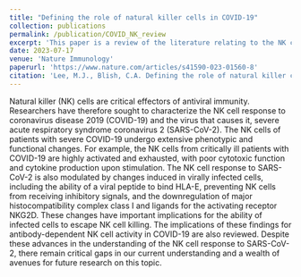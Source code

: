 ```yaml
---
title: "Defining the role of natural killer cells in COVID-19"
collection: publications
permalink: /publication/COVID_NK_review
excerpt: 'This paper is a review of the literature relating to the NK cell response in COVID-19.'
date: 2023-07-17
venue: 'Nature Immunology'
paperurl: 'https://www.nature.com/articles/s41590-023-01560-8'
citation: 'Lee, M.J., Blish, C.A. Defining the role of natural killer cells in COVID-19. Nat Immunol (2023). https://doi.org/10.1038/s41590-023-01560-8'
---
```

Natural killer (NK) cells are critical effectors of antiviral immunity. Researchers have therefore sought to characterize the NK cell response to coronavirus disease 2019 (COVID-19) and the virus that causes it, severe acute respiratory syndrome coronavirus 2 (SARS-CoV-2). The NK cells of patients with severe COVID-19 undergo extensive phenotypic and functional changes. For example, the NK cells from critically ill patients with COVID-19 are highly activated and exhausted, with poor cytotoxic function and cytokine production upon stimulation. The NK cell response to SARS-CoV-2 is also modulated by changes induced in virally infected cells, including the ability of a viral peptide to bind HLA-E, preventing NK cells from receiving inhibitory signals, and the downregulation of major histocompatibility complex class I and ligands for the activating receptor NKG2D. These changes have important implications for the ability of infected cells to escape NK cell killing. The implications of these findings for antibody-dependent NK cell activity in COVID-19 are also reviewed. Despite these advances in the understanding of the NK cell response to SARS-CoV-2, there remain critical gaps in our current understanding and a wealth of avenues for future research on this topic.
